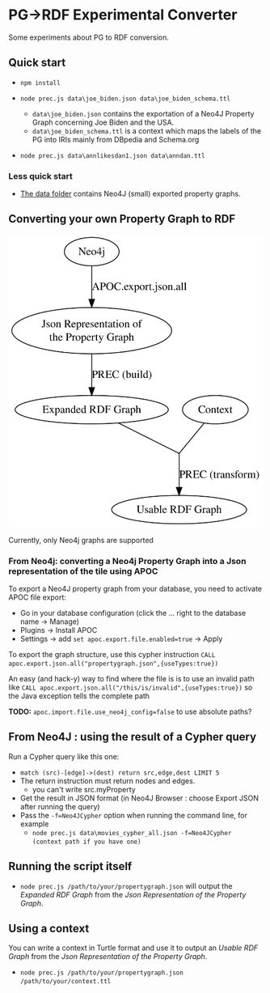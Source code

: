 # PG->RDF Experimental Converter

Some experiments about PG to RDF conversion.

## Quick start

- `npm install`

- `node prec.js data\joe_biden.json data\joe_biden_schema.ttl`
    - `data\joe_biden.json` contains the exportation of a Neo4J Property Graph concerning Joe Biden and the USA.
    - `data\joe_biden_schema.ttl` is a context which maps the labels of the PG into IRIs mainly from DBpedia and Schema.org

- `node prec.js data\annlikesdan1.json data\anndan.ttl`

### Less quick start

- [The data folder](data) contains Neo4J (small) exported property graphs.

## Converting your own Property Graph to RDF

![](doc/general_process.svg)

Currently, only Neo4j graphs are supported

### From Neo4j: converting a Neo4j Property Graph into a Json representation of the tile using APOC

To export a Neo4J property graph from your database, you need to activate APOC file export:
- Go in your database configuration (click the ... right to the database name -> Manage)
- Plugins -> Install APOC
- Settings -> add `set apoc.export.file.enabled=true` -> Apply

To export the graph structure, use this cypher instruction
`CALL apoc.export.json.all("propertygraph.json",{useTypes:true})`

An easy (and hack-y) way to find where the file is is to use an invalid path like
`CALL apoc.export.json.all("/this/is/invalid",{useTypes:true})`
so the Java exception tells the complete path

**TODO:** `apoc.import.file.use_neo4j_config=false` to use absolute paths?

## From Neo4J : using the result of a Cypher query

Run a Cypher query like this one:
- `match (src)-[edge]->(dest) return src,edge,dest LIMIT 5`
- The return instruction must return nodes and edges.
    - you can't write src.myProperty
- Get the result in JSON format (in Neo4J Browser : choose Export JSON after running the query)
- Pass the `-f=Neo4JCypher` option when running the command line, for example
    - `node prec.js data\movies_cypher_all.json -f=Neo4JCypher (context path if you have one)`

## Running the script itself

- `node prec.js /path/to/your/propertygraph.json` will output the *Expanded RDF Graph*
from the *Json Representation of the Property Graph*.

## Using a context

You can write a context in Turtle format and use it to output an *Usable RDF Graph*
from the *Json Representation of the Property Graph*.

- `node prec.js /path/to/your/propertygraph.json /path/to/your/context.ttl`


